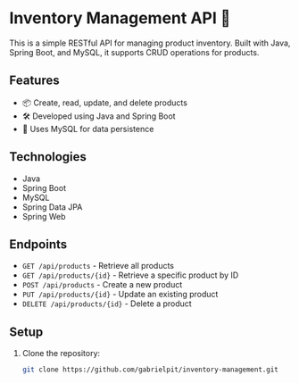 # Inventory Management API 🏪

This is a simple RESTful API for managing product inventory. Built with Java, Spring Boot, and MySQL, it supports CRUD operations for products.

## Features
- 📦 Create, read, update, and delete products
- 🛠️ Developed using Java and Spring Boot
- 💾 Uses MySQL for data persistence

## Technologies
- Java
- Spring Boot
- MySQL
- Spring Data JPA
- Spring Web

## Endpoints
- `GET /api/products` - Retrieve all products
- `GET /api/products/{id}` - Retrieve a specific product by ID
- `POST /api/products` - Create a new product
- `PUT /api/products/{id}` - Update an existing product
- `DELETE /api/products/{id}` - Delete a product

## Setup
1. Clone the repository:  
   ```bash
   git clone https://github.com/gabrielpit/inventory-management.git
